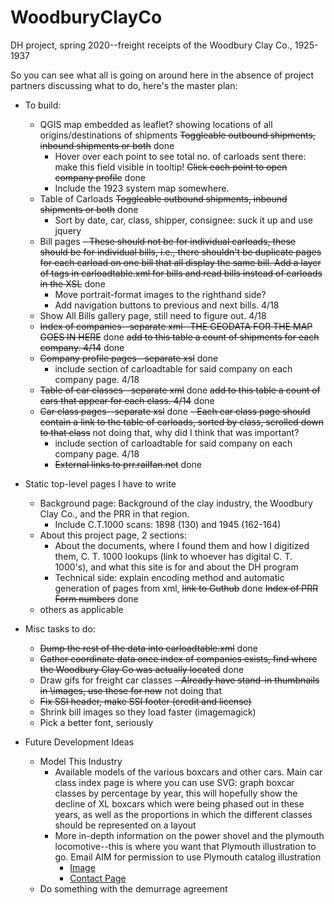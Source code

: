 # WoodburyClayCo
DH project, spring 2020--freight receipts of the Woodbury Clay Co., 1925-1937

So you can see what all is going on around here in the absence of project partners discussing what to do, here's the master plan:
- To build:
  - QGIS map embedded as leaflet? showing locations of all origins/destinations of shipments
    ~~Toggleable outbound shipments, inbound shipments or both~~ done
    - Hover over each point to see total no. of carloads sent there: make this field visible in tooltip!
    ~~Click each point to open company profile~~ done
    - Include the 1923 system map somewhere.
  - Table of Carloads
    ~~Toggleable outbound shipments, inbound shipments or both~~ done
    - Sort by date, car, class, shipper, consignee: suck it up and use jquery
  - Bill pages
    ~~- These should not be for individual carloads, these should be for individual bills, i.e., there shouldn&#39;t be duplicate pages for each carload on one bill that all display the same bill. Add a layer of tags in carloadtable.xml for bills and read bills instead of carloads in the XSL~~ done
    - Move portrait-format images to the righthand side?
    - Add navigation buttons to previous and next bills. 4/18
  - Show All Bills gallery page, still need to figure out. 4/18
  - ~~Index of companies--separate xml--THE GEODATA FOR THE MAP GOES IN HERE~~ done
    ~~add to this table a count of shipments for each company. 4/14~~ done
  - ~~Company profile pages--separate xsl~~ done
    - include section of carloadtable for said company on each company page. 4/18
  - ~~Table of car classes--separate xml~~ done
      ~~add to this table a count of cars that appear for each class. 4/14~~ done
  - ~~Car class pages--separate xsl~~ done
    ~~- Each car class page should contain a link to the table of carloads, sorted by class, scrolled down to that class~~ not doing that, why did I think that was important?
    - include section of carloadtable for said company on each company page. 4/18
    - ~~External links to prr.railfan.net~~ done
    

- Static top-level pages I have to write
  - Background page: Background of the clay industry, the Woodbury Clay Co., and the PRR in that region.
    - Include C.T.1000 scans: 1898 (130) and 1945 (162-164)
  - About this project page, 2 sections:
    - About the documents, where I found them and how I digitized them, C. T. 1000 lookups (link to whoever has digital C. T. 1000&#39;s), and what this site is for and about the DH program
    - Technical side: explain encoding method and automatic generation of pages from xml, ~~link to Guthub~~ done
  ~~Index of PRR Form numbers~~ done
  - others as applicable

- Misc tasks to do:
  - ~~Dump the rest of the data into carloadtable.xml~~ done
  - ~~Gather coordinate data once index of companies exists, find where the Woodbury Clay Co was actually located~~ done
  - Draw gifs for freight car classes
    ~~- Already have stand-in thumbnails in \images, use these for now~~ not doing that
  - ~~Fix SSI header, make SSI footer (credit and license)~~
  - Shrink bill images so they load faster (imagemagick)
  - Pick a better font, seriously
  
- Future Development Ideas
  - Model This Industry
    - Available models of the various boxcars and other cars. Main car class index page is where you can use SVG: graph boxcar classes by percentage by year, this will hopefully show the decline of XL boxcars which were being phased out in these years, as well as the proportions in which the different classes should be represented on a layout
    - More in-depth information on the power shovel and the plymouth locomotive--this is where you want that Plymouth illustration to go. Email AIM for permission to use Plymouth catalog illustration
      - [Image](https://americanindustrialmining.com/plymouth-locomotive-works)
      - [Contact Page](https://americanindustrialmining.com/contact)
  - Do something with the demurrage agreement
